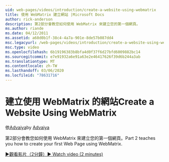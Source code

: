 ```yaml
---
uid: web-pages/videos/introduction/create-a-website-using-webmatrix
title: 使用 WebMatrix 建立網站 |Microsoft Docs
author: rick-anderson
description: 第2部分會教您如何使用 WebMatrix 來建立您的第一個網頁。
ms.author: riande
ms.date: 04/12/2011
ms.assetid: a60d0b1f-38c4-4a7a-901e-8de57b087dd4
msc.legacyurl: /web-pages/videos/introduction/create-a-website-using-webmatrix
msc.type: video
ms.openlocfilehash: 6b19196383b8bfa4d0f37f6d27bfd6009882bc14
ms.sourcegitcommit: e7e91932a6e91a63e2e46417626f39d6b244a3ab
ms.translationtype: MT
ms.contentlocale: zh-TW
ms.lasthandoff: 03/06/2020
ms.locfileid: "78631716"
---
```

# <a name="create-a-website-using-webmatrix"></a><span data-ttu-id="f8b6a-103">建立使用 WebMatrix 的網站</span><span class="sxs-lookup"><span data-stu-id="f8b6a-103">Create a Website Using WebMatrix</span></span>

<span data-ttu-id="f8b6a-104">依[Advaiya](https://twitter.com/Advaiyasolns)</span><span class="sxs-lookup"><span data-stu-id="f8b6a-104">by [Advaiya](https://twitter.com/Advaiyasolns)</span></span>

<span data-ttu-id="f8b6a-105">第2部分會教您如何使用 WebMatrix 來建立您的第一個網頁。</span><span class="sxs-lookup"><span data-stu-id="f8b6a-105">Part 2 teaches you how to create your first Web Page using WebMatrix.</span></span>

[<span data-ttu-id="f8b6a-106">&#9654;觀看影片（2分鐘）</span><span class="sxs-lookup"><span data-stu-id="f8b6a-106">&#9654; Watch video (2 minutes)</span></span>](https://channel9.msdn.com/Blogs/ASP-NET-Site-Videos/create-a-website-using-webmatrix)
